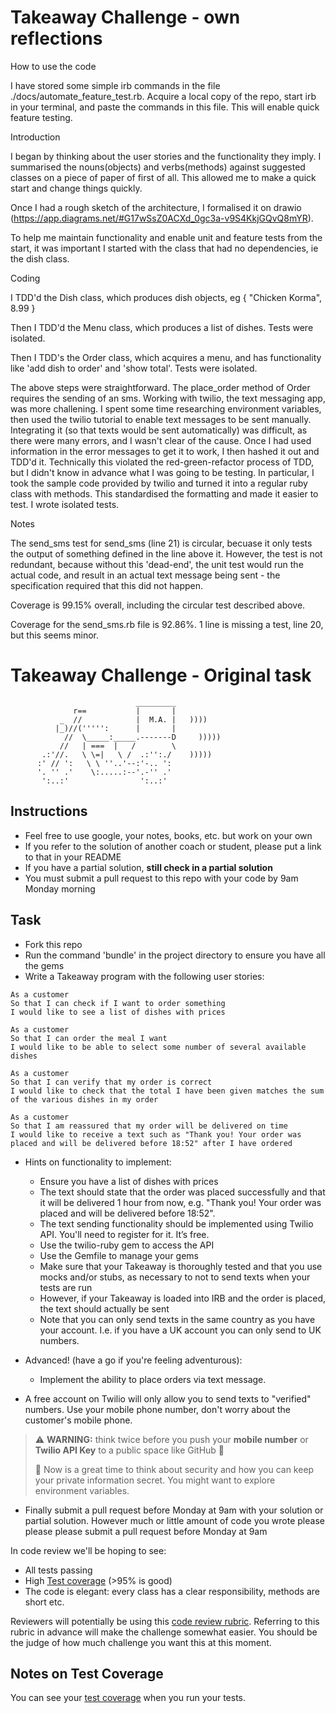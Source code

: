 Takeaway Challenge - own reflections
====================================

How to use the code

I have stored some simple irb commands in the file ./docs/automate_feature_test.rb.
Acquire a local copy of the repo, start irb in your terminal, and paste the commands
in this file. This will enable quick feature testing.

Introduction

I began by thinking about the user stories and the functionality they imply. 
I summarised the nouns(objects) and verbs(methods) against suggested classes 
on a piece of paper of first of all. This allowed me to make a quick start 
and change things quickly.

Once I had a rough sketch of the architecture, I formalised it on drawio 
(https://app.diagrams.net/#G17wSsZ0ACXd_0gc3a-v9S4KkjGQvQ8mYR).

To help me maintain functionality and enable unit and feature tests from the 
start, it was important I started with the class that had no dependencies, 
ie the dish class.

Coding

I TDD'd the Dish class, which produces dish objects, eg { "Chicken Korma", 8.99 }

Then I TDD'd the Menu class, which produces a list of dishes. Tests were isolated.

Then I TDD's the Order class, which acquires a menu, and has functionality 
like 'add dish to order' and 'show total'. Tests were isolated.

The above steps were straightforward. The place_order method of Order requires 
the sending of an sms. Working with twilio, the text messaging app, was more 
challening. I spent some time researching environment variables, then used the 
twilio tutorial to enable text messages to be sent manually. Integrating it 
(so that texts would be sent automatically) was difficult, as there were many 
errors, and I wasn't clear of the cause. Once I had used information in the 
error messages to get it to work, I then hashed it out and TDD'd it. Technically
this violated the red-green-refactor process of TDD, but I didn't know in 
advance what I was going to be testing. In particular, I took the sample code 
provided by twilio and turned it into a regular ruby class with methods. This 
standardised the formatting and made it easier to test. I wrote isolated tests.

Notes

The send_sms test for send_sms (line 21) is circular, becuase it only tests the
output of something defined in the line above it. However, the test is not 
redundant, because without this 'dead-end', the unit test would run the actual 
code, and result in an actual text message being sent - the specification 
required that this did not happen. 

Coverage is 99.15% overall, including the circular test described above.

Coverage for the send_sms.rb file is 92.86%. 1 line is missing a test, line 20, 
but this seems minor.





Takeaway Challenge - Original task
====================================
```
                            _________
              r==           |       |
           _  //            |  M.A. |   ))))
          |_)//(''''':      |       |
            //  \_____:_____.-------D     )))))
           //   | ===  |   /        \
       .:'//.   \ \=|   \ /  .:'':./    )))))
      :' // ':   \ \ ''..'--:'-.. ':
      '. '' .'    \:.....:--'.-'' .'
       ':..:'                ':..:'

 ```

Instructions
-------

* Feel free to use google, your notes, books, etc. but work on your own
* If you refer to the solution of another coach or student, please put a link to that in your README
* If you have a partial solution, **still check in a partial solution**
* You must submit a pull request to this repo with your code by 9am Monday morning

Task
-----

* Fork this repo
* Run the command 'bundle' in the project directory to ensure you have all the gems
* Write a Takeaway program with the following user stories:

```
As a customer
So that I can check if I want to order something
I would like to see a list of dishes with prices

As a customer
So that I can order the meal I want
I would like to be able to select some number of several available dishes

As a customer
So that I can verify that my order is correct
I would like to check that the total I have been given matches the sum of the various dishes in my order

As a customer
So that I am reassured that my order will be delivered on time
I would like to receive a text such as "Thank you! Your order was placed and will be delivered before 18:52" after I have ordered
```

* Hints on functionality to implement:
  * Ensure you have a list of dishes with prices
  * The text should state that the order was placed successfully and that it will be delivered 1 hour from now, e.g. "Thank you! Your order was placed and will be delivered before 18:52".
  * The text sending functionality should be implemented using Twilio API. You'll need to register for it. It’s free.
  * Use the twilio-ruby gem to access the API
  * Use the Gemfile to manage your gems
  * Make sure that your Takeaway is thoroughly tested and that you use mocks and/or stubs, as necessary to not to send texts when your tests are run
  * However, if your Takeaway is loaded into IRB and the order is placed, the text should actually be sent
  * Note that you can only send texts in the same country as you have your account. I.e. if you have a UK account you can only send to UK numbers.

* Advanced! (have a go if you're feeling adventurous):
  * Implement the ability to place orders via text message.

* A free account on Twilio will only allow you to send texts to "verified" numbers. Use your mobile phone number, don't worry about the customer's mobile phone.

> :warning: **WARNING:** think twice before you push your **mobile number** or **Twilio API Key** to a public space like GitHub :eyes:
>
> :key: Now is a great time to think about security and how you can keep your private information secret. You might want to explore environment variables.

* Finally submit a pull request before Monday at 9am with your solution or partial solution.  However much or little amount of code you wrote please please please submit a pull request before Monday at 9am


In code review we'll be hoping to see:

* All tests passing
* High [Test coverage](https://github.com/makersacademy/course/blob/main/pills/test_coverage.md) (>95% is good)
* The code is elegant: every class has a clear responsibility, methods are short etc.

Reviewers will potentially be using this [code review rubric](docs/review.md).  Referring to this rubric in advance will make the challenge somewhat easier.  You should be the judge of how much challenge you want this at this moment.

Notes on Test Coverage
------------------

You can see your [test coverage](https://github.com/makersacademy/course/blob/main/pills/test_coverage.md) when you run your tests.

